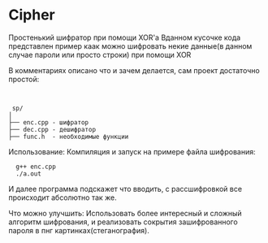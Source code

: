 # Cipher
Простенький шифратор при помощи XOR'а
Вданном кусочке кода представлен пример каак можно шифровать некие данные(в данном случае пароли или просто строки) при помощи XOR

В комментариях описано что и зачем делается, сам проект достаточно простой: 
```


 sp/
│
├── enc.cpp - шифратор
├── dec.cpp - дешифратор
├── func.h  - необходимые функции

```

Использование:
  Компиляция и запуск на примере файла шифрования:
  
  ```
    g++ enc.cpp
    ./a.out

  ```
  И далее программа подскажет что вводить, с рассшифровкой все происходит абсолютно так же.

  Что можно улучшить:
    Использовать более интересный и сложный алгоритм шифрования, и реализовать сокрытия зашифрованного пароля в пнг картинках(стеганография).
